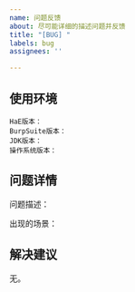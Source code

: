```yaml
---
name: 问题反馈
about: 尽可能详细的描述问题并反馈
title: "[BUG] "
labels: bug
assignees: ''

---
```


## 使用环境

```
HaE版本：
BurpSuite版本：
JDK版本：
操作系统版本：
```

## 问题详情

问题描述：

出现的场景：

## 解决建议

无。
